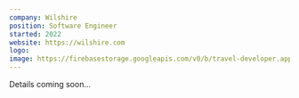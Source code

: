 ```yaml
---
company: Wilshire
position: Software Engineer
started: 2022
website: https://wilshire.com
logo:
image: https://firebasestorage.googleapis.com/v0/b/travel-developer.appspot.com/o/work%2Fwilshire-compressed.jpg?alt=media&token=6acbc88c-d699-4497-9b8b-766dc727b349
---
```


Details coming soon...
